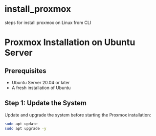 # install_proxmox
steps for install proxmox on Linux from CLI



# Proxmox Installation on Ubuntu Server

## Prerequisites
- Ubuntu Server 20.04 or later
- A fresh installation of Ubuntu

## Step 1: Update the System
Update and upgrade the system before starting the Proxmox installation:

```bash
sudo apt update
sudo apt upgrade -y
